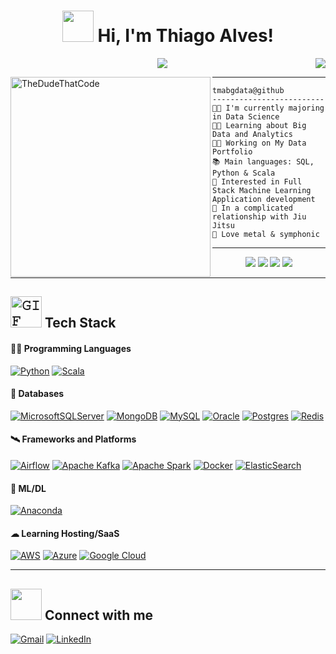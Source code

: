 <h1 align="center">
 <img src="https://media.giphy.com/media/12oufCB0MyZ1Go/giphy.gif" width="50">
 Hi, I'm Thiago Alves!
</h1>
 <a href="https://github.com/tmabgdata"><img src="https://komarev.com/ghpvc/?username=tmabgdata&color=blue&&style=for-the-badge&label=PROFILE+VIEWS" align='right'/></a>

<!-- Typing SVG by DenverCoder1 - https://github.com/DenverCoder1/readme-typing-svg -->
<p align="center">
  <a href="https://github.com/DenverCoder1/readme-typing-svg"><img src="https://readme-typing-svg.herokuapp.com?lines=Data+Science+Student;Training+Data+Engineering;Always%20learning%20new%20things&center=true&width=380&height=45"></a>
</p>

<img align="left" src="https://github.com/TheDudeThatCode/TheDudeThatCode/blob/master/Assets/Developer.gif" alt="TheDudeThatCode" width="320" />
<hr>

```
tmabgdata@github
-------------------------
👨‍🎓 I'm currently majoring in Data Science
👨‍🔬 Learning about Big Data and Analytics
👨‍💻 Working on My Data Portfolio
📚 Main languages: SQL, Python & Scala
🎲 Interested in Full Stack Machine Learning Application development
💖 In a complicated relationship with Jiu Jitsu
🎵 Love metal & symphonic
```
---
<p align="center">
  <img src="https://img.shields.io/badge/Age-30-blue" />
  <img src="https://img.shields.io/badge/Focus-Data%20Pipeline-blue" /> 
  <img src="https://img.shields.io/badge/Lives-Brazil-blue" /> 
  <img src="https://img.shields.io/badge/Languages-Portuguese%20%26%20English(basic)-blue" /> 
</p>

---

## <img width="50" alt="𝙶𝙸𝙵" src="https://github.com/JayantGoel001/JayantGoel001/blob/master/GIF/github.gif"> Tech Stack

#### 👨‍💻 Programming Languages

 [![Python](https://img.shields.io/badge/python-3670A0?style=for-the-badge&logo=python&logoColor=ffdd54)](https://www.python.org/)
 [![Scala](https://img.shields.io/badge/scala-%23DC322F.svg?style=for-the-badge&logo=scala&logoColor=white)](https://www.scala-lang.org/)

#### 💾 Databases
 
 [![MicrosoftSQLServer](https://img.shields.io/badge/Microsoft%20SQL%20Sever-CC2927?style=for-the-badge&logo=microsoft%20sql%20server&logoColor=white)](https://www.microsoft.com/en-us/sql-server/sql-server-downloads)
 [![MongoDB](https://img.shields.io/badge/MongoDB-%234ea94b.svg?style=for-the-badge&logo=mongodb&logoColor=white)](https://www.mongodb.com/)
 [![MySQL](https://img.shields.io/badge/mysql-%2300f.svg?style=for-the-badge&logo=mysql&logoColor=white)](https://www.mysql.com/)
 [![Oracle](https://img.shields.io/badge/Oracle-F80000?style=for-the-badge&logo=oracle&logoColor=white)](https://www.oracle.com/br/database/)
 [![Postgres](https://img.shields.io/badge/postgres-%23316192.svg?style=for-the-badge&logo=postgresql&logoColor=white)](https://www.postgresql.org/)
 [![Redis](https://img.shields.io/badge/redis-%23DD0031.svg?style=for-the-badge&logo=redis&logoColor=white)](https://redis.io/)
 
#### 🛰 Frameworks and Platforms
 
 [![Airflow](https://img.shields.io/badge/Airflow-017CEE?style=for-the-badge&logo=Apache%20Airflow&logoColor=white)](https://airflow.apache.org/)
 [![Apache Kafka](https://img.shields.io/badge/Apache%20Kafka-000?style=for-the-badge&logo=apachekafka)](https://kafka.apache.org/)
 [![Apache Spark](https://img.shields.io/badge/Apache_Spark-FFFFFF?style=for-the-badge&logo=apachespark&logoColor=#E35A16)](https://spark.apache.org/)
 [![Docker](https://img.shields.io/badge/docker-%230db7ed.svg?style=for-the-badge&logo=docker&logoColor=white)](https://www.docker.com/)
 [![ElasticSearch](https://img.shields.io/badge/-ElasticSearch-005571?style=for-the-badge&logo=elasticsearch)](https://www.elastic.co/)
 
#### 🦾 ML/DL

 [![Anaconda](https://img.shields.io/badge/Anaconda-%2344A833.svg?style=for-the-badge&logo=anaconda&logoColor=white)](https://www.anaconda.com/)

#### ☁ Learning Hosting/SaaS

 [![AWS](https://img.shields.io/badge/AWS-%23FF9900.svg?style=for-the-badge&logo=amazon-aws&logoColor=white)](https://aws.amazon.com/)
 [![Azure](https://img.shields.io/badge/azure-%230072C6.svg?style=for-the-badge&logo=microsoftazure&logoColor=white)](https://azure.microsoft.com/en-us/)
 [![Google Cloud](https://img.shields.io/badge/GoogleCloud-%234285F4.svg?style=for-the-badge&logo=google-cloud&logoColor=white)](https://cloud.google.com/)

--- 
 
## <img src="https://media.giphy.com/media/LnQjpWaON8nhr21vNW/giphy.gif" width="50"> Connect with me

   <a href="mailto:tma.bigdata@gmail.com/" target="_blank"><img src="https://img.shields.io/badge/Gmail-D14836?style=for-the-badge&logo=gmail&logoColor=white" alt="Gmail"></a>
   <a href="https://www.linkedin.com/in/thiago-bigdata/" target="_blank"><img src="https://img.shields.io/badge/linkedin-%230077B5.svg?style=for-the-badge&logo=linkedin&logoColor=white" alt="LinkedIn"></a>

</div>
